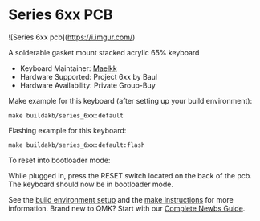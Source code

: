 # Series 6xx PCB

![Series 6xx pcb](https://i.imgur.com/<add image>)

A solderable gasket mount stacked acrylic 65% keyboard

-   Keyboard Maintainer: [Maelkk](https://github.com/Aeonstrife)
-   Hardware Supported: Project 6xx by Baul
-   Hardware Availability: Private Group-Buy

Make example for this keyboard (after setting up your build environment):

    make buildakb/series_6xx:default

Flashing example for this keyboard:

    make buildakb/series_6xx:default:flash

To reset into bootloader mode:

While plugged in, press the RESET switch located on the back of the pcb.
The keyboard should now be in bootloader mode.

See the [build environment setup](https://docs.qmk.fm/#/getting_started_build_tools) and the [make instructions](https://docs.qmk.fm/#/getting_started_make_guide) for more information. Brand new to QMK? Start with our [Complete Newbs Guide](https://docs.qmk.fm/#/newbs).